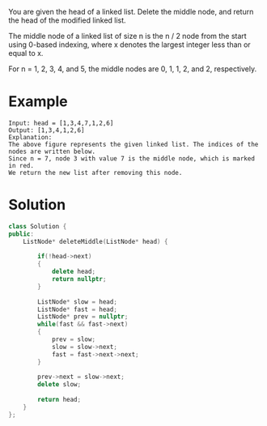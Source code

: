 You are given the head of a linked list. Delete the middle node, and return the head of the modified linked list.

The middle node of a linked list of size n is the n / 2 node from the start using 0-based indexing, where x denotes the largest integer less than or equal to x.

For n = 1, 2, 3, 4, and 5, the middle nodes are 0, 1, 1, 2, and 2, respectively.

# Example
```
Input: head = [1,3,4,7,1,2,6]
Output: [1,3,4,1,2,6]
Explanation:
The above figure represents the given linked list. The indices of the nodes are written below.
Since n = 7, node 3 with value 7 is the middle node, which is marked in red.
We return the new list after removing this node. 
```

# Solution
```cpp
class Solution {
public:
    ListNode* deleteMiddle(ListNode* head) {
        
        if(!head->next)
        {
            delete head;
            return nullptr;
        }
        
        ListNode* slow = head;
        ListNode* fast = head;
        ListNode* prev = nullptr;
        while(fast && fast->next)
        {
            prev = slow;
            slow = slow->next;
            fast = fast->next->next;
        }
        
        prev->next = slow->next;
        delete slow;
    
        return head;
    }
};
```
